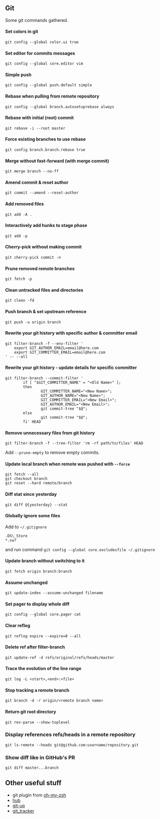 ## Git

Some git commands gathered.

#### Set colors in git

`git config --global color.ui true`

#### Set editor for commits messages

`git config --global core.editor vim`

#### Simple push

`git config --global push.default simple`

#### Rebase when pulling from remote repository

`git config --global branch.autosetuprebase always`

#### Rebase with initial (root) commit

`git rebase -i --root master`

#### Force existing branches to use rebase

`git config branch.branch.rebase true`

#### Merge without fast-forward (with merge commit)

`git merge branch --no-ff`

#### Amend commit & reset author

`git commit --amend --reset-author`

#### Add removed files

`git add -A .`

#### Interactively add hunks to stage phase

`git add -p`

#### Cherry-pick without making commit

`git cherry-pick commit -n`

#### Prune removed remote branches

`git fetch -p`

#### Clean untracked files and directories

`git clean -fd`

#### Push branch & set upstream reference

`git push -u origin branch`

#### Rewrite your git history with specific author & committer email

```
git filter-branch -f --env-filter '
    export GIT_AUTHOR_EMAIL=email@here.com
    export GIT_COMMITTER_EMAIL=email@here.com
' -- --all
```

#### Rewrite your git history - update details for specific committer

```
git filter-branch --commit-filter '
        if [ "$GIT_COMMITTER_NAME" = "<Old Name>" ];
        then
                GIT_COMMITTER_NAME="<New Name>";
                GIT_AUTHOR_NAME="<New Name>";
                GIT_COMMITTER_EMAIL="<New Email>";
                GIT_AUTHOR_EMAIL="<New Email>";
                git commit-tree "$@";
        else
                git commit-tree "$@";
        fi' HEAD
```


#### Remove unnecessary files from git history

`git filter-branch -f --tree-filter 'rm -rf path/to/files' HEAD`

Add `--prune-empty` to remove empty commits.

#### Update local branch when remote was pushed with `--force`

```
git fetch --all
git checkout branch
git reset --hard remote/branch
```

#### Diff stat since yesterday

`git diff @{yesterday} --stat`

#### Globally ignore some files

Add to `~/.gitignore`

```
.DS\_Store
*.sw?
```
and run command `git config --global core.excludesfile ~/.gitignore`

#### Update branch without switching to it

```
git fetch origin branch:branch
```

#### Assume unchanged

```
git update-index --assume-unchanged filename
```

#### Set pager to display whole diff

```
git config --global core.pager cat
```

#### Clear reflog

```
git reflog expire --expire=0 --all
```

#### Delete ref after filter-branch

```
git update-ref -d refs/original/refs/heads/master
```

#### Trace the evolution of the line range

```
git log -L <start>,<end>:<file>
```

#### Stop tracking a remote branch

```
git branch -d -r origin/<remote branch name>
```

#### Return git root directory

```
git rev-parse --show-toplevel
```

### Display references refs/heads in a remote repository

```
git ls-remote --heads git@github.com:username/repository.git
```

### Show diff like in GitHub's PR

```
git diff master...branch
```

## Other useful stuff

  * git plugin from [oh-my-zsh](https://github.com/robbyrussell/oh-my-zsh)
  * [hub](https://github.com/github/hub)
  * [git-up](https://github.com/aanand/git-up)
  * [git_tracker](https://github.com/stevenharman/git_tracker)
